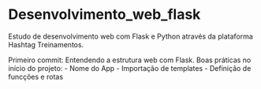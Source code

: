 # Desenvolvimento_web_flask
Estudo de desenvolvimento web com Flask e Python através da plataforma Hashtag Treinamentos.

Primeiro commit:
Entendendo a estrutura web com Flask.
    Boas práticas no início do projeto:
        - Nome do App
        - Importação de templates
        - Definição de funcções e rotas

